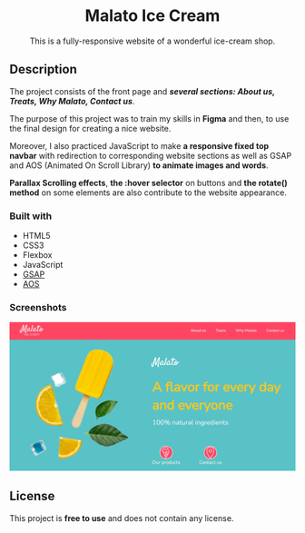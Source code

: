 <div align="center">

# Malato Ice Cream

This is a fully-responsive website of a wonderful ice-cream shop. 

</div>

## Description

The project consists of the front page and ***several sections: About us, Treats, Why Malato, Contact us***.

The purpose of this project was to train my skills in **Figma** and then, to use the final design for creating a nice website.

Moreover, I also practiced JavaScript to make **a responsive fixed top navbar** with redirection to corresponding website sections as well as GSAP and AOS (Animated On Scroll Library) **to animate images and words**.

**Parallax Scrolling effects**, **the :hover selector** on buttons and **the rotate() method** on some elements are also contribute to the website appearance.

### Built with

- HTML5
- CSS3
- Flexbox
- JavaScript
- [GSAP](https://gsap.com/)
- [AOS](https://michalsnik.github.io/aos/)

### Screenshots
![](./Screenshot_One.jpg)

## License

This project is **free to use** and does not contain any license.
